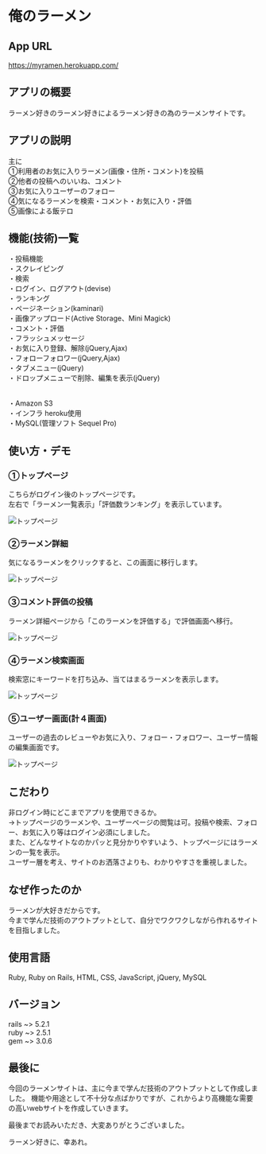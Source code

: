 # 俺のラーメン

## App URL
https://myramen.herokuapp.com/

## アプリの概要
ラーメン好きのラーメン好きによるラーメン好きの為のラーメンサイトです。

## アプリの説明
主に<br>
①利用者のお気に入りラーメン(画像・住所・コメント)を投稿<br>
②他者の投稿へのいいね、コメント<br>
③お気に入りユーザーのフォロー<br>
④気になるラーメンを検索・コメント・お気に入り・評価<br>
⑤画像による飯テロ

## 機能(技術)一覧
・投稿機能<br>
・スクレイピング<br>
・検索<br>
・ログイン、ログアウト(devise)<br>
・ランキング<br>
・ページネーション(kaminari)<br>
・画像アップロード(Active Storage、Mini Magick)<br>
・コメント・評価<br>
・フラッシュメッセージ<br>
・お気に入り登録、解除(jQuery,Ajax)<br>
・フォローフォロワー(jQuery,Ajax)<br>
・タブメニュー(jQuery)<br>
・ドロップメニューで削除、編集を表示(jQuery)<br><br>

・Amazon S3  
・インフラ heroku使用  
・MySQL(管理ソフト Sequel Pro)  

## 使い方・デモ
### ①トップページ
こちらがログイン後のトップページです。  
左右で「ラーメン一覧表示」「評価数ランキング」を表示しています。

![トップページ](https://user-images.githubusercontent.com/58875067/75131910-4d8ae000-5718-11ea-8532-30b2b7a2ffa2.png)

### ②ラーメン詳細
気になるラーメンをクリックすると、この画面に移行します。

![トップページ](https://user-images.githubusercontent.com/58875067/75137124-16252f00-572a-11ea-9be1-6e74a11a6d30.png)

### ③コメント評価の投稿
ラーメン詳細ページから「このラーメンを評価する」で評価画面へ移行。

![トップページ](https://user-images.githubusercontent.com/58875067/75137033-cf373980-5729-11ea-93f7-07b7cadbc15b.png)

### ④ラーメン検索画面
検索窓にキーワードを打ち込み、当てはまるラーメンを表示します。

![トップページ](https://user-images.githubusercontent.com/58875067/75136927-867f8080-5729-11ea-9682-139f1dd44928.png)

### ⑤ユーザー画面(計４画面)
ユーザーの過去のレビューやお気に入り、フォロー・フォロワー、ユーザー情報の編集画面です。

![トップページ](https://user-images.githubusercontent.com/58875067/75136715-de69b780-5728-11ea-9345-e13bd74a60c7.png)

## こだわり
非ログイン時にどこまでアプリを使用できるか。  
→トップページのラーメンや、ユーザーページの閲覧は可。投稿や検索、フォロー、お気に入り等はログイン必須にしました。  
また、どんなサイトなのかパッと見分かりやすいよう、トップページにはラーメンの一覧を表示。  
ユーザー層を考え、サイトのお洒落さよりも、わかりやすさを重視しました。

## なぜ作ったのか
ラーメンが大好きだからです。  
今まで学んだ技術のアウトプットとして、自分でワクワクしながら作れるサイトを目指しました。

## 使用言語
Ruby, Ruby on Rails, HTML, CSS, JavaScript, jQuery, MySQL  


## バージョン
rails ~> 5.2.1  
ruby ~> 2.5.1  
gem ~> 3.0.6  


## 最後に
今回のラーメンサイトは、主に今まで学んだ技術のアウトプットとして作成しました。
機能や用途として不十分な点ばかりですが、これからより高機能な需要の高いwebサイトを作成していきます。

最後までお読みいただき、大変ありがとうございました。


ラーメン好きに、幸あれ。
